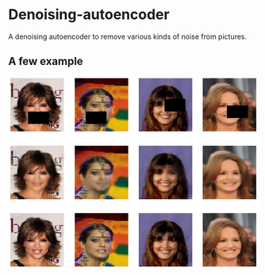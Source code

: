 # Denoising-autoencoder

A denoising autoencoder to remove various kinds of noise from pictures.

## A few example

![Alt text](letöltés.png?raw=true "Ex. 1")
